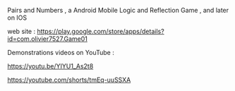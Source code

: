 
Pairs and Numbers , a Android Mobile Logic and Reflection Game  , and later on IOS

web site : https://play.google.com/store/apps/details?id=com.olivier7527.Game01

Demonstrations videos on YouTube :

https://youtu.be/YIYU1_As2t8

https://youtube.com/shorts/tmEq-uuSSXA


